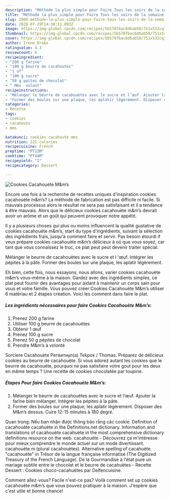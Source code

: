 ```yaml
---
description: "Méthode la plus simple pour Faire Tous les soirs de la semaine Cookies Cacahouète M&amp;amp;m’s"
title: "Méthode la plus simple pour Faire Tous les soirs de la semaine Cookies Cacahouète M&amp;amp;m’s"
slug: 2900-methode-la-plus-simple-pour-faire-tous-les-soirs-de-la-semaine-cookies-cacahouete-m-and-amp-ms
date: 2020-07-29T14:30:11.093Z
image: https://img-global.cpcdn.com/recipes/5b5707bac6d6ab50/751x532cq70/cookies-cacahouete-mms-photo-principale-de-la-recette.jpg
thumbnail: https://img-global.cpcdn.com/recipes/5b5707bac6d6ab50/751x532cq70/cookies-cacahouete-mms-photo-principale-de-la-recette.jpg
cover: https://img-global.cpcdn.com/recipes/5b5707bac6d6ab50/751x532cq70/cookies-cacahouete-mms-photo-principale-de-la-recette.jpg
author: Irene Drake
ratingvalue: 4.3
reviewcount: 6
recipeingredient:
- "200 g farine"
- "100 g beurre de cacahoutes"
- "1 uf"
- "100 g sucre"
- "50 g ppites de chocolat"
- " Mms  volont"
recipeinstructions:
- "Mélanger le beurre de cacahouètes avec le sucre et l’œuf. Ajouter la farine bien mélanger. Intégrer les pépites à la pâte."
- "Former des boules sur une plaque, les aplatir légèrement. Disposer des M&amp;m’s dessus. Cuire 12-15 minutes à 180 degré."
categories:
- Recette
tags:
- cookies
- cacahoute
- mms

katakunci: cookies cacahoute mms 
nutrition: 221 calories
recipecuisine: French
preptime: "PT23M"
cooktime: "PT44M"
recipeyield: "2"
recipecategory: Dessert

---
```



![Cookies Cacahouète M&amp;m’s](https://img-global.cpcdn.com/recipes/5b5707bac6d6ab50/751x532cq70/cookies-cacahouete-mms-photo-principale-de-la-recette.jpg)

Encore une fois à la recherche de recettes uniques d'inspiration cookies cacahouète m&amp;m’s? La méthode de fabrication est pas difficile ni facile. Si mauvais processus alors le résultat ne sera pas satisfaisant et il a tendance à être mauvais. Alors que le délicieux cookies cacahouète m&amp;m’s devrait avoir un arôme et un goût qui peuvent provoquer notre appétit.

Il y a plusieurs choses qui plus ou moins influencent la qualité gustative de cookies cacahouète m&amp;m’s, start du type d'ingrédients, suivant la sélection des ingrédients frais, jusqu'à comment faire et servir. Pas besoin étourdi if veux prépare cookies cacahouète m&amp;m’s délicieux à où que vous soyez, car tant que vous connaissez le truc, ce plat peut peut devenir traiter spécial.

Mélanger le beurre de cacahouètes avec le sucre et l &#39;œuf. Intégrer les pépites à la pâte. Former des boules sur une plaque, les aplatir légèrement.


Eh bien, cette fois, nous essayons, nous allons, varier cookies cacahouète m&amp;m’s vous-même à la maison. Gardez avec des ingrédients simples, ce plat peut fournir des avantages pour aidant à maintenir un corps sain pour vous et votre famille. Vous pouvez créer Cookies Cacahouète M&amp;m’s utiliser 6 matériau et 2 étapes création. Voici les comment dans faire le plat.

<!--inarticleads1-->

##### Les ingrédients nécessaires pour faire Cookies Cacahouète M&amp;m’s:

1. Prenez 200 g farine
1. Utiliser 100 g beurre de cacahouètes
1. Obtenir 1 œuf
1. Prenez 100 g sucre
1. Prenez 50 g pépites de chocolat
1. Prendre  M&amp;m’s à volonté


Sorciere Cacahouète Ретвитнул(а) Tekpox / Thomas. Préparez de délicieux cookies au beurre de cacahouète. Si vous adorez autant les cookies que le beurre de cacahouète, pourquoi ne pas satisfaire votre gout pour les deux en même temps ? Une recette de cookies chocolatée par toupine. 

<!--inarticleads2-->

##### Étapes Pour faire Cookies Cacahouète M&amp;m’s:

1. Mélanger le beurre de cacahouètes avec le sucre et l’œuf. Ajouter la farine bien mélanger. Intégrer les pépites à la pâte.
1. Former des boules sur une plaque, les aplatir légèrement. Disposer des M&amp;m’s dessus. Cuire 12-15 minutes à 180 degré.


Quan trọng: Nếu bạn nhận được thông báo rằng các cookie. Definition of cacahouète cacahuète in the Definitions.net dictionary. Information and translations of cacahouète cacahuète in the most comprehensive dictionary definitions resource on the web. cacahouète - Découvrez ça m&#39;intéresse pour mieux comprendre le monde actuel sur un mode divertissant. cacahouète m (plural cacahouètes). Alternative spelling of cacahuète. &#34;cacahouète&#34; in Trésor de la langue française informatisé (The Digitized Treasury of the French Language). De la Gourmandise à l&#39;état pure un mariage subtile entre le chocolat et le beurre de cacahuètes - Recette Dessert : Cookies choco-cacahuètes par Delfencuisine. 


Comment allez-vous? Facile n'est-ce pas? Voilà comment set up cookies cacahouète m&amp;m’s que vous pouvez pratiquer à la maison. J'espère que c'est utile et bonne chance!
